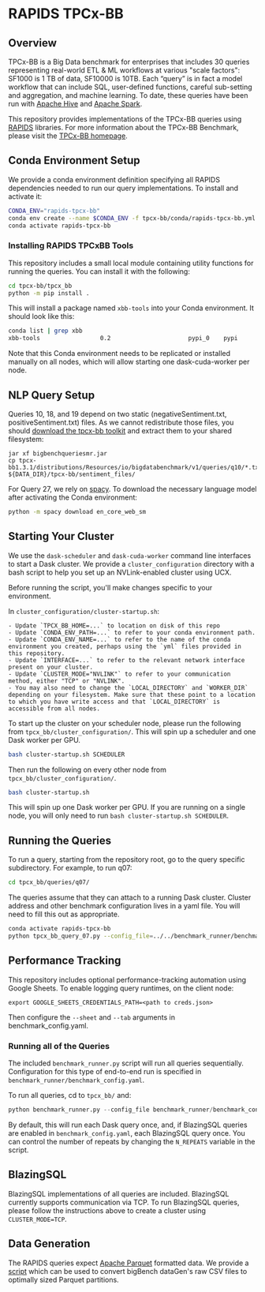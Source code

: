 # RAPIDS TPCx-BB

## Overview

TPCx-BB is a Big Data benchmark for enterprises that includes 30 queries representing real-world ETL & ML workflows at various "scale factors": SF1000 is 1 TB of data, SF10000 is 10TB. Each “query” is in fact a model workflow that can include SQL, user-defined functions, careful sub-setting and aggregation, and machine learning. To date, these queries have been run with [Apache Hive](http://hive.apache.org/) and [Apache Spark](http://spark.apache.org/).

This repository provides implementations of the TPCx-BB queries using [RAPIDS](https://rapids.ai/) libraries. For more information about the TPCx-BB Benchmark, please visit the [TPCx-BB homepage](http://www.tpc.org/tpcx-bb/).


## Conda Environment Setup

We provide a conda environment definition specifying all RAPIDS dependencies needed to run our query implementations. To install and activate it:

```bash
CONDA_ENV="rapids-tpcx-bb"
conda env create --name $CONDA_ENV -f tpcx-bb/conda/rapids-tpcx-bb.yml
conda activate rapids-tpcx-bb
```

### Installing RAPIDS TPCxBB Tools
This repository includes a small local module containing utility functions for running the queries. You can install it with the following:

```bash
cd tpcx-bb/tpcx_bb
python -m pip install .

```

This will install a package named `xbb-tools` into your Conda environment. It should look like this:

```bash
conda list | grep xbb
xbb-tools                 0.2                      pypi_0    pypi
```

Note that this Conda environment needs to be replicated or installed manually on all nodes, which will allow starting one dask-cuda-worker per node.

## NLP Query Setup

Queries 10, 18, and 19 depend on two static (negativeSentiment.txt, positiveSentiment.txt) files. As we cannot redistribute those files, you should [download the tpcx-bb toolkit](http://www.tpc.org/tpc_documents_current_versions/download_programs/tools-download-request5.asp?bm_type=TPCX-BB&bm_vers=1.3.1&mode=CURRENT-ONLY) and extract them to your shared filesystem:
```
jar xf bigbenchqueriesmr.jar
cp tpcx-bb1.3.1/distributions/Resources/io/bigdatabenchmark/v1/queries/q10/*.txt ${DATA_DIR}/tpcx-bb/sentiment_files/
```

For Query 27, we rely on [spacy](https://spacy.io/). To download the necessary language model after activating the Conda environment:

```bash
python -m spacy download en_core_web_sm
````

## Starting Your Cluster

We use the `dask-scheduler` and `dask-cuda-worker` command line interfaces to start a Dask cluster. We provide a `cluster_configuration` directory with a bash script to help you set up an NVLink-enabled cluster using UCX.

Before running the script, you'll make changes specific to your environment.

In `cluster_configuration/cluster-startup.sh`:

    - Update `TPCX_BB_HOME=...` to location on disk of this repo
    - Update `CONDA_ENV_PATH=...` to refer to your conda environment path.
    - Update `CONDA_ENV_NAME=...` to refer to the name of the conda environment you created, perhaps using the `yml` files provided in this repository.
    - Update `INTERFACE=...` to refer to the relevant network interface present on your cluster.
    - Update `CLUSTER_MODE="NVLINK"` to refer to your communication method, either "TCP" or "NVLINK".
    - You may also need to change the `LOCAL_DIRECTORY` and `WORKER_DIR` depending on your filesystem. Make sure that these point to a location to which you have write access and that `LOCAL_DIRECTORY` is accessible from all nodes.


To start up the cluster on your scheduler node, please run the following from `tpcx_bb/cluster_configuration/`. This will spin up a scheduler and one Dask worker per GPU.

```bash
bash cluster-startup.sh SCHEDULER
```

Then run the following on every other node from `tpcx_bb/cluster_configuration/`.

```bash
bash cluster-startup.sh
```

This will spin up one Dask worker per GPU. If you are running on a single node, you will only need to run `bash cluster-startup.sh SCHEDULER`.


## Running the Queries

To run a query, starting from the repository root, go to the query specific subdirectory. For example, to run q07:

```bash
cd tpcx_bb/queries/q07/
```

The queries assume that they can attach to a running Dask cluster. Cluster address and other benchmark configuration lives in a yaml file. You will need to fill this out as appropriate.

```bash
conda activate rapids-tpcx-bb
python tpcx_bb_query_07.py --config_file=../../benchmark_runner/benchmark_config.yaml
```

## Performance Tracking

This repository includes optional performance-tracking automation using Google Sheets. To enable logging query runtimes, on the client node:
```
export GOOGLE_SHEETS_CREDENTIALS_PATH=<path to creds.json>
```
Then configure the `--sheet` and `--tab` arguments in benchmark_config.yaml.

### Running all of the Queries

The included `benchmark_runner.py` script will run all queries sequentially. Configuration for this type of end-to-end run is specified in `benchmark_runner/benchmark_config.yaml`.

To run all queries, cd to `tpcx_bb/` and:

```python
python benchmark_runner.py --config_file benchmark_runner/benchmark_config.yaml
```

By default, this will run each Dask query once, and, if BlazingSQL queries are enabled in `benchmark_config.yaml`, each BlazingSQL query once. You can control the number of repeats by changing the `N_REPEATS` variable in the script.


## BlazingSQL

BlazingSQL implementations of all queries are included. BlazingSQL currently supports communication via TCP. To run BlazingSQL queries, please follow the instructions above to create a cluster using `CLUSTER_MODE=TCP`.


## Data Generation

The RAPIDS queries expect [Apache Parquet](http://parquet.apache.org/) formatted data. We provide a [script](tpcx_bb/queries/load_test/tpcx_bb_load_test.py) which can be used to convert bigBench dataGen's raw CSV files to optimally sized Parquet partitions.
